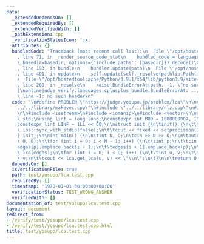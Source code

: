 ```yaml
---
data:
  _extendedDependsOn: []
  _extendedRequiredBy: []
  _extendedVerifiedWith: []
  _pathExtension: cpp
  _verificationStatusIcon: ':x:'
  attributes: {}
  bundledCode: "Traceback (most recent call last):\n  File \"/opt/hostedtoolcache/Python/3.9.1/x64/lib/python3.9/site-packages/onlinejudge_verify/documentation/build.py\"\
    , line 71, in _render_source_code_stat\n    bundled_code = language.bundle(stat.path,\
    \ basedir=basedir, options={'include_paths': [basedir]}).decode()\n  File \"/opt/hostedtoolcache/Python/3.9.1/x64/lib/python3.9/site-packages/onlinejudge_verify/languages/cplusplus.py\"\
    , line 193, in bundle\n    bundler.update(path)\n  File \"/opt/hostedtoolcache/Python/3.9.1/x64/lib/python3.9/site-packages/onlinejudge_verify/languages/cplusplus_bundle.py\"\
    , line 401, in update\n    self.update(self._resolve(pathlib.Path(included), included_from=path))\n\
    \  File \"/opt/hostedtoolcache/Python/3.9.1/x64/lib/python3.9/site-packages/onlinejudge_verify/languages/cplusplus_bundle.py\"\
    , line 260, in _resolve\n    raise BundleErrorAt(path, -1, \"no such header\"\
    )\nonlinejudge_verify.languages.cplusplus_bundle.BundleErrorAt: ../../library/makevec.cpp:\
    \ line -1: no such header\n"
  code: "\n#define PROBLEM \"https://judge.yosupo.jp/problem/lca\"\n\n#include \"\
    ../../library/makevec.cpp\"\n#include \"../../library/nlz.cpp\"\n#include \"../../library/LowestCommonAncestor.cpp\"\
    \n\n#include <iostream>\n#include <iomanip>\n#include <vector>\n\nusing namespace\
    \ std;\nusing lint = long long;\nconstexpr int MOD = 1000000007, INF = 1010101010;\n\
    constexpr lint LINF = 1LL << 60;\n\nstruct init {\n\tinit() {\n\t\tcin.tie(nullptr);\
    \ ios::sync_with_stdio(false);\n\t\tcout << fixed << setprecision(10);\n\t}\n\
    } init_;\n\nint main() {\n\n\tint N, Q;\n\tcin >> N >> Q;\n\n\tauto edges = make_vec(N,\
    \ 0, 0);\n\tfor (int i = 0; i < N - 1; i++) {\n\t\tint p;\n\t\tcin >> p;\n\t\t\
    edges[p].emplace_back(i + 1);\n\t\tedges[i + 1].emplace_back(p);\n\t}\n\n\tLCA\
    \ lca(edges);\n\tfor (int i = 0; i < Q; i++) {\n\t\tint u, v;\n\t\tcin >> u >>\
    \ v;\n\t\tcout << lca.get_lca(u, v) << \"\\n\";\n\t}\n\n\treturn 0;\n}\n"
  dependsOn: []
  isVerificationFile: true
  path: test/yosupo/lca.test.cpp
  requiredBy: []
  timestamp: '1970-01-01 00:00:00+00:00'
  verificationStatus: TEST_WRONG_ANSWER
  verifiedWith: []
documentation_of: test/yosupo/lca.test.cpp
layout: document
redirect_from:
- /verify/test/yosupo/lca.test.cpp
- /verify/test/yosupo/lca.test.cpp.html
title: test/yosupo/lca.test.cpp
---
```

